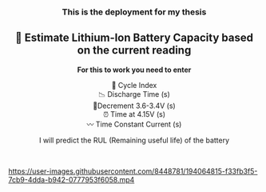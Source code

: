 ### <div align="center">This is the deployment for my thesis</div>  
  

## **<div align="center">📝 Estimate Lithium-Ion Battery Capacity based on the current reading </div>**  
  

  
  
<div align="center">

**For this to work you need to enter**
  
📇 Cycle Index<br/> 
📉 Discharge Time (s)<br/> 
🔽Decrement 3.6-3.4V (s)<br/> 
⏰ Time at 4.15V (s)<br/> 
〰️ Time Constant Current (s)  <br/> 

I will predict the RUL (Remaining useful life) of the battery  
  
</div> 
<br/>  


https://user-images.githubusercontent.com/8448781/194064815-f33fb3f5-7cb9-4dda-b942-0777953f6058.mp4

